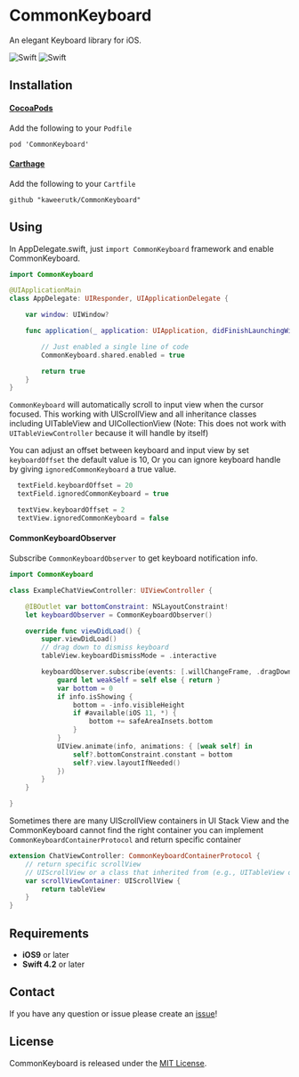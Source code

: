 # CommonKeyboard
An elegant Keyboard library for iOS.

![Swift](https://img.shields.io/badge/Swift-4.2.0-green.svg)
![Swift](https://img.shields.io/badge/License-MIT-green.svg)

## Installation

#### [CocoaPods](https://cocoapods.org/)
Add the following to your `Podfile`
````
pod 'CommonKeyboard'
````

#### [Carthage](https://github.com/Carthage/Carthage)
Add the following to your `Cartfile`
````
github "kaweerutk/CommonKeyboard"
````

## Using
In AppDelegate.swift, just `import CommonKeyboard` framework and enable CommonKeyboard.
```swift
import CommonKeyboard

@UIApplicationMain
class AppDelegate: UIResponder, UIApplicationDelegate {

    var window: UIWindow?

    func application(_ application: UIApplication, didFinishLaunchingWithOptions launchOptions: [UIApplication.LaunchOptionsKey: Any]?) -> Bool {

        // Just enabled a single line of code
        CommonKeyboard.shared.enabled = true

        return true
    }
}
```
`CommonKeyboard` will automatically scroll to input view when the cursor focused. This working with UIScrollView and all inheritance classes including UITableView and UICollectionView
(Note: This does not work with `UITableViewController` because it will handle by itself)

You can adjust an offset between keyboard and input view by set `keyboardOffset` the default value is 10, Or you can ignore keyboard handle by giving `ignoredCommonKeyboard` a true value.

```swift
  textField.keyboardOffset = 20
  textField.ignoredCommonKeyboard = true

  textView.keyboardOffset = 2
  textView.ignoredCommonKeyboard = false
```

#### CommonKeyboardObserver
Subscribe `CommonKeyboardObserver` to get keyboard notification info.

```swift
import CommonKeyboard

class ExampleChatViewController: UIViewController {

    @IBOutlet var bottomConstraint: NSLayoutConstraint!
    let keyboardObserver = CommonKeyboardObserver()

    override func viewDidLoad() {
        super.viewDidLoad()
        // drag down to dismiss keyboard
        tableView.keyboardDismissMode = .interactive

        keyboardObserver.subscribe(events: [.willChangeFrame, .dragDown]) { [weak self] (info) in
            guard let weakSelf = self else { return }
            var bottom = 0
            if info.isShowing {
                bottom = -info.visibleHeight
                if #available(iOS 11, *) {
                    bottom += safeAreaInsets.bottom
                }
            }
            UIView.animate(info, animations: { [weak self] in
                self?.bottomConstraint.constant = bottom
                self?.view.layoutIfNeeded()
            })
        }
    }

}
```

Sometimes there are many UIScrollView containers in UI Stack View and the CommonKeyboard cannot find the right container you can implement `CommonKeyboardContainerProtocol` and return specific container

```swift
extension ChatViewController: CommonKeyboardContainerProtocol {
    // return specific scrollView
    // UIScrollView or a class that inherited from (e.g., UITableView or UICollectionView)
    var scrollViewContainer: UIScrollView {
        return tableView
    }
}
```

## Requirements
- **iOS9** or later
- **Swift 4.2** or later

## Contact
If you have any question or issue please create an [issue](https://github.com/kaweerutk/CommonKeyboard/issues/new)!

## License
CommonKeyboard is released under the [MIT License](https://github.com/kaweerutk/CommonKeyboard/blob/master/LICENSE.md).
